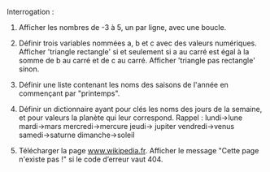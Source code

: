 Interrogation :

1. Afficher les nombres de -3 à 5, un par ligne, avec une boucle.

2. Définir trois variables nommées a, b et c avec des valeurs numériques. Afficher 'triangle rectangle' si et seulement si a au carré est égal à la somme de b au carré et de c au carré. Afficher 'triangle pas rectangle' sinon.

3. Définir une liste contenant les noms des saisons de l'année en commençant par "printemps".

4. Définir un dictionnaire ayant pour clés les noms des jours de la semaine, et pour valeurs la planète qui leur correspond. Rappel :
lundi->lune
mardi->mars
mercredi->mercure
jeudi-> jupiter
vendredi->venus
samedi->saturne
dimanche->soleil

5. Télécharger la page www.wikipedia.fr. Afficher le message "Cette page n'existe pas !" si le code d’erreur vaut 404.

